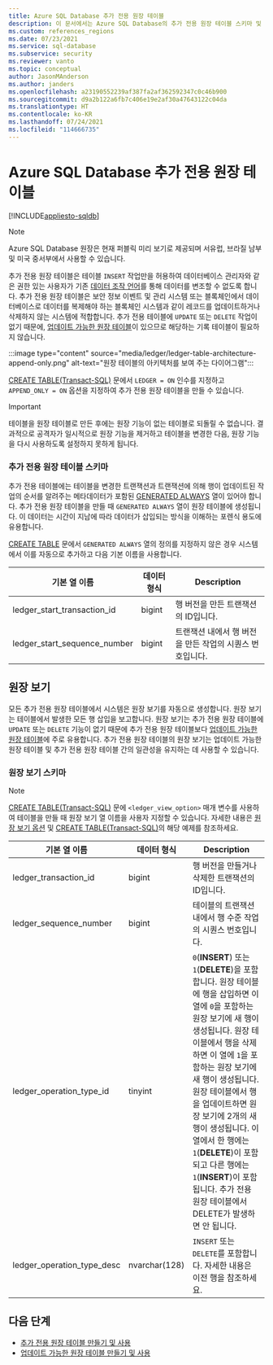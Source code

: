 ```yaml
---
title: Azure SQL Database 추가 전용 원장 테이블
description: 이 문서에서는 Azure SQL Database의 추가 전용 원장 테이블 스키마 및 보기에 대한 정보를 제공합니다.
ms.custom: references_regions
ms.date: 07/23/2021
ms.service: sql-database
ms.subservice: security
ms.reviewer: vanto
ms.topic: conceptual
author: JasonMAnderson
ms.author: janders
ms.openlocfilehash: a23190552239af387fa2af362592347c0c46b900
ms.sourcegitcommit: d9a2b122a6fb7c406e19e2af30a47643122c04da
ms.translationtype: HT
ms.contentlocale: ko-KR
ms.lasthandoff: 07/24/2021
ms.locfileid: "114666735"
---
```

# <a name="azure-sql-database-append-only-ledger-tables"></a>Azure SQL Database 추가 전용 원장 테이블

[!INCLUDE[appliesto-sqldb](../includes/appliesto-sqldb.md)]

> [!NOTE]
> Azure SQL Database 원장은 현재 퍼블릭 미리 보기로 제공되며 서유럽, 브라질 남부 및 미국 중서부에서 사용할 수 있습니다.

추가 전용 원장 테이블은 테이블 `INSERT` 작업만을 허용하여 데이터베이스 관리자와 같은 권한 있는 사용자가 기존 [데이터 조작 언어](/sql/t-sql/queries/queries)를 통해 데이터를 변조할 수 없도록 합니다. 추가 전용 원장 테이블은 보안 정보 이벤트 및 관리 시스템 또는 블록체인에서 데이터베이스로 데이터를 복제해야 하는 블록체인 시스템과 같이 레코드를 업데이트하거나 삭제하지 않는 시스템에 적합합니다. 추가 전용 테이블에 `UPDATE` 또는 `DELETE` 작업이 없기 때문에, [업데이트 가능한 원장 테이블](ledger-updatable-ledger-tables.md)이 있으므로 해당하는 기록 테이블이 필요하지 않습니다.

:::image type="content" source="media/ledger/ledger-table-architecture-append-only.png" alt-text="원장 테이블의 아키텍처를 보여 주는 다이어그램":::

[CREATE TABLE(Transact-SQL)](/sql/t-sql/statements/create-table-transact-sql) 문에서 `LEDGER = ON` 인수를 지정하고 `APPEND_ONLY = ON` 옵션을 지정하여 추가 전용 원장 테이블을 만들 수 있습니다.

> [!IMPORTANT]
> 테이블을 원장 테이블로 만든 후에는 원장 기능이 없는 테이블로 되돌릴 수 없습니다. 결과적으로 공격자가 일시적으로 원장 기능을 제거하고 테이블을 변경한 다음, 원장 기능을 다시 사용하도록 설정하지 못하게 됩니다.

### <a name="append-only-ledger-table-schema"></a>추가 전용 원장 테이블 스키마

추가 전용 테이블에는 테이블을 변경한 트랜잭션과 트랜잭션에 의해 행이 업데이트된 작업의 순서를 알려주는 메타데이터가 포함된 [GENERATED ALWAYS](/sql/t-sql/statements/create-table-transact-sql#generate-always-columns) 열이 있어야 합니다. 추가 전용 원장 테이블을 만들 때 `GENERATED ALWAYS` 열이 원장 테이블에 생성됩니다. 이 데이터는 시간이 지남에 따라 데이터가 삽입되는 방식을 이해하는 포렌식 용도에 유용합니다.

[CREATE TABLE](/sql/t-sql/statements/create-table-transact-sql) 문에서 `GENERATED ALWAYS` 열의 정의를 지정하지 않은 경우 시스템에서 이를 자동으로 추가하고 다음 기본 이름을 사용합니다.

| 기본 열 이름 | 데이터 형식 | Description |
|--|--|--|
| ledger_start_transaction_id | bigint | 행 버전을 만든 트랜잭션의 ID입니다. |
| ledger_start_sequence_number | bigint | 트랜잭션 내에서 행 버전을 만든 작업의 시퀀스 번호입니다. |

## <a name="ledger-view"></a>원장 보기

모든 추가 전용 원장 테이블에서 시스템은 원장 보기를 자동으로 생성합니다. 원장 보기는 테이블에서 발생한 모든 행 삽입을 보고합니다. 원장 보기는 추가 전용 원장 테이블에 `UPDATE` 또는 `DELETE` 기능이 없기 때문에 추가 전용 원장 테이블보다 [업데이트 가능한 원장 테이블](ledger-updatable-ledger-tables.md)에 주로 유용합니다. 추가 전용 원장 테이블의 원장 보기는 업데이트 가능한 원장 테이블 및 추가 전용 원장 테이블 간의 일관성을 유지하는 데 사용할 수 있습니다.

### <a name="ledger-view-schema"></a>원장 보기 스키마

> [!NOTE]
> [CREATE TABLE(Transact-SQL)](/sql/t-sql/statements/create-table-transact-sql?view=azuresqldb-current&preserve-view=true) 문에 `<ledger_view_option>` 매개 변수를 사용하여 테이블을 만들 때 원장 보기 열 이름을 사용자 지정할 수 있습니다. 자세한 내용은 [원장 보기 옵션](/sql/t-sql/statements/create-table-transact-sql?view=azuresqldb-current&preserve-view=true#ledger-view-options) 및 [CREATE TABLE(Transact-SQL)](/sql/t-sql/statements/create-table-transact-sql?view=azuresqldb-current&preserve-view=true)의 해당 예제를 참조하세요.

| 기본 열 이름 | 데이터 형식 | Description |
| --- | --- | --- |
| ledger_transaction_id | bigint | 행 버전을 만들거나 삭제한 트랜잭션의 ID입니다. |
| ledger_sequence_number | bigint | 테이블의 트랜잭션 내에서 행 수준 작업의 시퀀스 번호입니다. |
| ledger_operation_type_id | tinyint | `0`(**INSERT**) 또는 `1`(**DELETE**)을 포함합니다. 원장 테이블에 행을 삽입하면 이 열에 `0`을 포함하는 원장 보기에 새 행이 생성됩니다. 원장 테이블에서 행을 삭제하면 이 열에 `1`을 포함하는 원장 보기에 새 행이 생성됩니다. 원장 테이블에서 행을 업데이트하면 원장 보기에 2개의 새 행이 생성됩니다. 이 열에서 한 행에는 `1`(**DELETE**)이 포함되고 다른 행에는 `1`(**INSERT**)이 포함됩니다. 추가 전용 원장 테이블에서 DELETE가 발생하면 안 됩니다. |
| ledger_operation_type_desc | nvarchar(128) | `INSERT` 또는 `DELETE`를 포함합니다. 자세한 내용은 이전 행을 참조하세요. |

## <a name="next-steps"></a>다음 단계

- [추가 전용 원장 테이블 만들기 및 사용](ledger-how-to-append-only-ledger-tables.md)
- [업데이트 가능한 원장 테이블 만들기 및 사용](ledger-how-to-updatable-ledger-tables.md)
